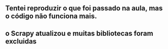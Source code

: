 ## Tentei reproduzir o que foi passado na aula, mas o código não funciona mais. 
## o Scrapy atualizou e muitas bibliotecas foram excluidas